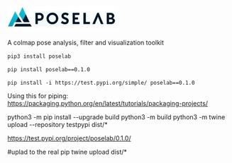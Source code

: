 <img src="docs/poselab_logo.jpg" alt="PoseLab Logo" width="250"/>

A colmap pose analysis, filter and visualization toolkit

```
pip3 install poselab
```

```
pip install poselab==0.1.0
```

```
pip install -i https://test.pypi.org/simple/ poselab==0.1.0
```

Using this for piping: 
https://packaging.python.org/en/latest/tutorials/packaging-projects/

python3 -m pip install --upgrade build
python3 -m build
python3 -m twine upload --repository testpypi dist/*

https://test.pypi.org/project/poselab/0.1.0/

#uplad to the real pip
twine upload dist/*
